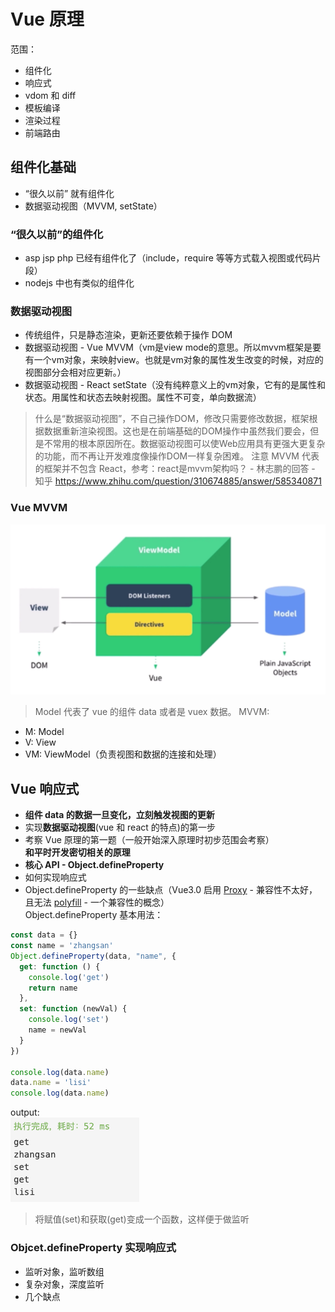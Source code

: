 # Vue 原理
范围：
- 组件化
- 响应式
- vdom 和 diff
- 模板编译
- 渲染过程
- 前端路由

## 组件化基础
- “很久以前” 就有组件化
- 数据驱动视图（MVVM, setState）

### “很久以前”的组件化
- asp jsp php 已经有组件化了（include，require 等等方式载入视图或代码片段）
- nodejs 中也有类似的组件化

### 数据驱动视图
- 传统组件，只是静态渲染，更新还要依赖于操作 DOM
- 数据驱动视图 - Vue MVVM（vm是view mode的意思。所以mvvm框架是要有一个vm对象，来映射view。也就是vm对象的属性发生改变的时候，对应的视图部分会相对应更新。）
- 数据驱动视图 - React setState（没有纯粹意义上的vm对象，它有的是属性和状态。用属性和状态去映射视图。属性不可变，单向数据流）
> 什么是“数据驱动视图”，不自己操作DOM，修改只需要修改数据，框架根据数据重新渲染视图。这也是在前端基础的DOM操作中虽然我们要会，但是不常用的根本原因所在。数据驱动视图可以使Web应用具有更强大更复杂的功能，而不再让开发难度像操作DOM一样复杂困难。
> 注意 MVVM 代表的框架并不包含 React，参考：react是mvvm架构吗？ - 林志鹏的回答 - 知乎
https://www.zhihu.com/question/310674885/answer/585340871

### Vue MVVM
![](images/2020-04-15-16-19-13.png)
> Model 代表了 vue 的组件 data 或者是 vuex 数据。
MVVM:  
- M: Model
- V: View
- VM: ViewModel（负责视图和数据的连接和处理）

## Vue 响应式
- **组件 data 的数据一旦变化，立刻触发视图的更新**
- 实现**数据驱动视图**(vue 和 react 的特点)的第一步
- 考察 Vue 原理的第一题（一般开始深入原理时初步范围会考察）  
**和平时开发密切相关的原理**  
- **核心 API - Object.defineProperty**
- 如何实现响应式
- Object.defineProperty 的一些缺点（Vue3.0 启用 [Proxy](https://developer.mozilla.org/zh-CN/docs/Web/JavaScript/Reference/Global_Objects/Proxy) - 兼容性不太好，且无法 [polyfill](https://developer.mozilla.org/zh-CN/docs/Glossary/Polyfill) - 一个兼容性的概念）  
Object.defineProperty 基本用法：  
```javascript
const data = {}
const name = 'zhangsan'
Object.defineProperty(data, "name", {
  get: function () {
    console.log('get')
    return name
  },
  set: function (newVal) {
    console.log('set') 
    name = newVal
  }
})

console.log(data.name)
data.name = 'lisi'
console.log(data.name)
```
output:  
![](images/2020-04-26-16-30-36.png)
> 将赋值(set)和获取(get)变成一个函数，这样便于做监听

### Objcet.defineProperty 实现响应式
- 监听对象，监听数组
- 复杂对象，深度监听
- 几个缺点

